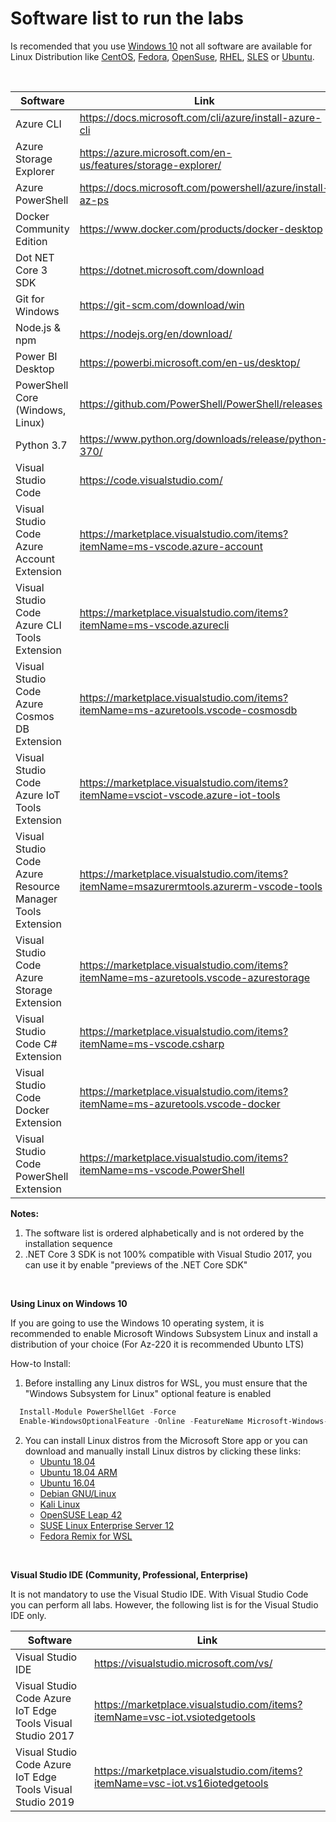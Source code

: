 # Software list to run the labs 

Is recomended that you use [Windows 10](https://www.microsoft.com/software-download/windows10) not all software are available for Linux Distribution like [CentOS](https://www.centos.org/), [Fedora](https://getfedora.org/), [OpenSuse](https://www.opensuse.org/), [RHEL](https://www.redhat.com/en/technologies/linux-platforms/enterprise-linux), [SLES](https://www.suse.com/products/server/) or [Ubuntu](https://ubuntu.com/). 

<br>

| Software | Link |
| --- | --- |
| Azure CLI | https://docs.microsoft.com/cli/azure/install-azure-cli |
| Azure Storage Explorer | https://azure.microsoft.com/en-us/features/storage-explorer/ |
| Azure PowerShell | https://docs.microsoft.com/powershell/azure/install-az-ps |
| Docker Community Edition | https://www.docker.com/products/docker-desktop |
| Dot NET Core 3 SDK | https://dotnet.microsoft.com/download |
| Git for Windows | https://git-scm.com/download/win |
| Node.js & npm | https://nodejs.org/en/download/ |
| Power BI Desktop | https://powerbi.microsoft.com/en-us/desktop/ |
| PowerShell Core (Windows, Linux) | https://github.com/PowerShell/PowerShell/releases |
| Python 3.7| https://www.python.org/downloads/release/python-370/ |
| Visual Studio Code | https://code.visualstudio.com/ |
| Visual Studio Code Azure Account Extension | https://marketplace.visualstudio.com/items?itemName=ms-vscode.azure-account |
| Visual Studio Code Azure CLI Tools Extension | https://marketplace.visualstudio.com/items?itemName=ms-vscode.azurecli 
| Visual Studio Code Azure Cosmos DB Extension | https://marketplace.visualstudio.com/items?itemName=ms-azuretools.vscode-cosmosdb |
| Visual Studio Code Azure IoT Tools Extension | https://marketplace.visualstudio.com/items?itemName=vsciot-vscode.azure-iot-tools|
| Visual Studio Code Azure Resource Manager Tools Extension | https://marketplace.visualstudio.com/items?itemName=msazurermtools.azurerm-vscode-tools |
| Visual Studio Code Azure Storage Extension | https://marketplace.visualstudio.com/items?itemName=ms-azuretools.vscode-azurestorage |
| Visual Studio Code C# Extension | https://marketplace.visualstudio.com/items?itemName=ms-vscode.csharp |
| Visual Studio Code Docker Extension | https://marketplace.visualstudio.com/items?itemName=ms-azuretools.vscode-docker |
| Visual Studio Code PowerShell Extension | https://marketplace.visualstudio.com/items?itemName=ms-vscode.PowerShell |


**Notes:**
 1. The software list is ordered alphabetically and is not ordered by the installation sequence
 2. .NET Core 3 SDK is not 100% compatible with Visual Studio 2017, you can use it by enable "previews of the .NET Core SDK"
 

<br>


**Using Linux on Windows 10**

If you are going to use the Windows 10 operating system, it is recommended to enable Microsoft Windows Subsystem Linux and install a distribution of your choice (For Az-220 it is recommended Ubunto LTS)

  How-to Install:
  
  1. Before installing any Linux distros for WSL, you must ensure that the "Windows Subsystem for Linux" optional feature is enabled
  ```powershell
    Install-Module PowerShellGet -Force
    Enable-WindowsOptionalFeature -Online -FeatureName Microsoft-Windows-Subsystem-Linux
  ```
  2. You can install Linux distros from the Microsoft Store app or you can download and manually install Linux distros by clicking these links:
      * [Ubuntu 18.04](https://aka.ms/wsl-ubuntu-1804)
      * [Ubuntu 18.04 ARM](https://aka.ms/wsl-ubuntu-1804-arm)
      * [Ubuntu 16.04](https://aka.ms/wsl-ubuntu-1604)
      * [Debian GNU/Linux](https://aka.ms/wsl-debian-gnulinux)
      * [Kali Linux](https://aka.ms/wsl-kali-linux-new)
      * [OpenSUSE Leap 42](https://aka.ms/wsl-opensuse-42)
      * [SUSE Linux Enterprise Server 12](https://aka.ms/wsl-sles-12)
     * [Fedora Remix for WSL](https://github.com/WhitewaterFoundry/WSLFedoraRemix/releases/)


<br>


**Visual Studio IDE (Community, Professional, Enterprise)** 

It is not mandatory to use the Visual Studio IDE.
With Visual Studio Code you can perform all labs. However, the following list is for the Visual Studio IDE only.
 
| Software | Link |
| --- | --- |
| Visual Studio IDE  | https://visualstudio.microsoft.com/vs/
| Visual Studio Code Azure IoT Edge Tools Visual Studio 2017 | https://marketplace.visualstudio.com/items?itemName=vsc-iot.vsiotedgetools |
| Visual Studio Code Azure IoT Edge Tools Visual Studio 2019 | https://marketplace.visualstudio.com/items?itemName=vsc-iot.vs16iotedgetools |
